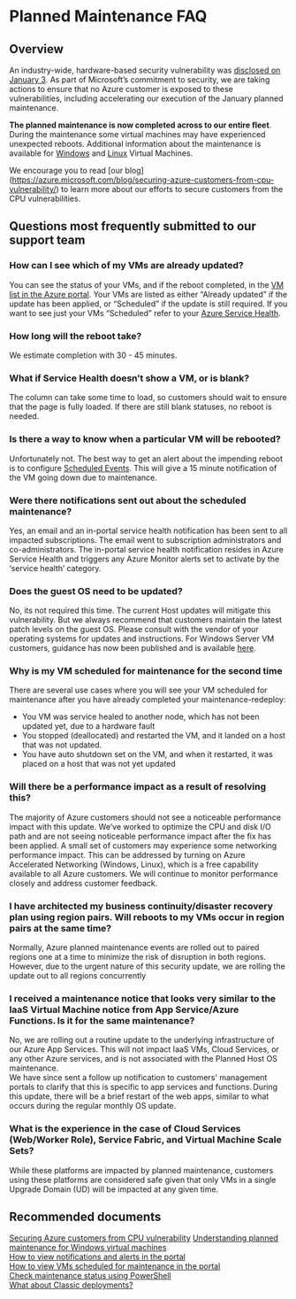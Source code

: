 <properties
	pageTitle="FAQ for Azure Planned Maintenance"
	description="FAQ for Azure Planned Maintenance"
	service="microsoft.compute"
	resource="virtualmachines"
	authors="scottazure"
	displayOrder=""
	selfHelpType="generic"
	supportTopicIds="99999999"
	resourceTags=""
	productPesIds="99999"
	cloudEnvironments="public"
	articleId="1c94dd83-ac53-46cd-98a3-549dddc799b8"
/>
# Planned Maintenance FAQ
## **Overview**
An industry-wide, hardware-based security vulnerability was [disclosed on January 3](https://googleprojectzero.blogspot.com/2018/01/reading-privileged-memory-with-side.html). As part of Microsoft’s commitment to security, we are taking actions to ensure that no Azure customer is exposed to these vulnerabilities, including accelerating our execution of the January planned maintenance.

**The planned maintenance is now completed across to our entire fleet**. During the maintenance some virtual machines may have experienced unexpected reboots. Additional information about the maintenance is available for [Windows](https://docs.microsoft.com/azure/virtual-machines/windows/accelerated-maintenance) and [Linux](https://docs.microsoft.com/azure/virtual-machines/linux/accelerated-maintenance) Virtual Machines.

We encourage you to read [our blog] (https://azure.microsoft.com/blog/securing-azure-customers-from-cpu-vulnerability/)  to learn more about our efforts to secure customers from the CPU vulnerabilities. 

## **Questions most frequently submitted to our support team**

### **How can I see which of my VMs are already updated?**
You can see the status of your VMs, and if the reboot completed, in the [VM list in the Azure portal](https://aka.ms/T08tdc). Your VMs are listed as either “Already updated” if the update has been applied, or “Scheduled” if the update is still required. If you want to see just your VMs “Scheduled” refer to your [Azure Service Health](https://portal.azure.com/).

### **How long will the reboot take?**
We estimate completion with 30 - 45 minutes.

### **What if Service Health doesn’t show a VM, or is blank?**
The column can take some time to load, so customers should wait to ensure that the page is fully loaded. If there are still blank statuses, no reboot is needed.

### **Is there a way to know when a particular VM will be rebooted?**
Unfortunately not. The best way to get an alert about the impending reboot is to configure [Scheduled Events](https://docs.microsoft.com/azure/virtual-machines/windows/scheduled-events). This will give a 15 minute notification of the VM going down due to maintenance.

### **Were there notifications sent out about the scheduled maintenance?**
Yes, an email and an in-portal service health notification has been sent to all impacted subscriptions. The email went to subscription administrators and co-administrators. The in-portal service health notification resides in Azure Service Health and triggers any Azure Monitor alerts set to activate by the ‘service health’ category.

### **Does the guest OS need to be updated?**
No, its not required this time. The current Host updates will mitigate this vulnerability. But we always recommend that customers maintain the latest patch levels on the guest OS. Please consult with the vendor of your operating systems for updates and instructions. For Windows Server VM customers, guidance has now been published and is available [here](https://portal.msrc.microsoft.com/en-US/security-guidance/advisory/ADV180002).

### **Why is my VM scheduled for maintenance for the second time**
There are several use cases where you will see your VM scheduled for maintenance after you have already completed your maintenance-redeploy:

* You VM was service healed to another node, which has not been updated yet, due to a hardware fault
* You stopped (deallocated​) and restarted the VM, and it landed on a host that was not updated.
* You have auto shutdown set on the VM, and when it restarted, it was placed on a host that was not yet updated

### **Will there be a performance impact as a result of resolving this?**
The majority of Azure customers should not see a noticeable performance impact with this update. We’ve worked to optimize the CPU and disk I/O path and are not seeing noticeable performance impact after the fix has been applied. A small set of customers may experience some networking performance impact. This can be addressed by turning on Azure Accelerated Networking (Windows, Linux), which is a free capability available to all Azure customers. We will continue to monitor performance closely and address customer feedback.

### **I have architected my business continuity/disaster recovery plan using region pairs. Will reboots to my VMs occur in region pairs at the same time?**
Normally, Azure planned maintenance events are rolled out to paired regions one at a time to minimize the risk of disruption in both regions. However, due to the urgent nature of this security update, we are rolling the update out to all regions concurrently

### **I received a maintenance notice that looks very similar to the IaaS Virtual Machine notice from App Service/Azure Functions. Is it for the same maintenance?**
No, we are rolling out a routine update to the underlying infrastructure of our Azure App Services. This will not impact IaaS VMs, Cloud Services, or any other Azure services, and is not associated with the Planned Host OS maintenance. <br>
We have since sent a follow up notification to customers' management portals to clarify that this is specific to app services and functions. During this update, there will be a brief restart of the web apps, similar to what occurs during the regular monthly OS update.

### **What is the experience in the case of Cloud Services (Web/Worker Role), Service Fabric, and Virtual Machine Scale Sets?**
While these platforms are impacted by planned maintenance, customers using these platforms are considered safe given that only VMs in a single Upgrade Domain (UD) will be impacted at any given time.

## **Recommended documents**
[Securing Azure customers from CPU vulnerability](https://azure.microsoft.com/blog/securing-azure-customers-from-cpu-vulnerability/)
[Understanding planned maintenance for Windows virtual machines](https://docs.microsoft.com/azure/virtual-machines/windows/maintenance-and-updates)<br>
[How to view notifications and alerts in the portal](https://docs.microsoft.com/azure/virtual-machines/windows/maintenance-notifications#notification-and-alerts-in-the-portal)<br>
[How to view VMs scheduled for maintenance in the portal](https://docs.microsoft.com/azure/virtual-machines/windows/maintenance-notifications#view-vms-scheduled-for-maintenance-in-the-portal)<br>
[Check maintenance status using PowerShell](https://docs.microsoft.com/azure/virtual-machines/windows/maintenance-notifications#check-maintenance-status-using-powershell)<br>
[What about Classic deployments?](https://docs.microsoft.com/azure/virtual-machines/windows/maintenance-notifications#classic-deployments)<br>
